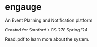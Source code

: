 # engauge
An Event Planning and Notification platform

Created for Stanford's CS 278 Spring '24 .

Read .pdf to learn more about the system.
